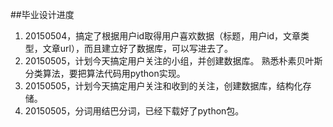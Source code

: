##毕业设计进度

1. 20150504，搞定了根据用户id取得用户喜欢数据（标题，用户id，文章类型，文章url），而且建立好了数据库，可以写进去了。
2. 20150505，计划今天搞定用户关注的小组，并创建数据库。 熟悉朴素贝叶斯分类算法，要把算法代码用python实现。
3. 20150505，计划今天搞定用户关注和收到的关注，创建数据库，结构化存储。
4. 20150505，分词用结巴分词，已经下载好了python包。 
